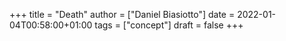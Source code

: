 +++
title = "Death"
author = ["Daniel Biasiotto"]
date = 2022-01-04T00:58:00+01:00
tags = ["concept"]
draft = false
+++
